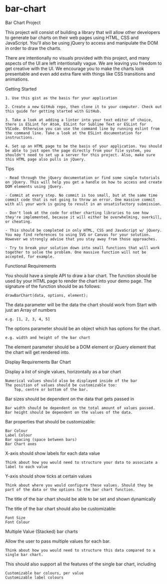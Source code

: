 # bar-chart
Bar Chart Project

This project will consist of building a library that will allow other developers to generate bar charts on their web pages using HTML, CSS and JavaScript. You'll also be using jQuery to access and manipulate the DOM in order to draw the charts.

There are intentionally no visuals provided with this project, and many aspects of the UI are left intentionally vague. We are leaving you freedom to get creative with the UI. We encourage you to make the charts look presentable and even add extra flare with things like CSS transitions and animations.

Getting Started

    1. Use this gist as the basis for your application

    2. Create a new GitHub repo, then clone it to your computer. Check out this guide for getting started with GitHub.

    3. Take a look at adding a linter into your text editor of choice, there is ESLint for Atom, ESLint for Sublime Text or ESLint for VSCode. Otherwise you can use the command line by running eslint from the command line. Take a look at the ESLint documentation for instructions.
    
    4. Set up an HTML page to be the basis of your application. You should be able to just open the page directly from your file system, you shouldn't need to set up a server for this project. Also, make sure this HTML page also pulls in jQuery.

Tips

    - Read through the jQuery documentation or find some simple tutorials on jQuery. This will help you get a handle on how to access and create DOM elements using jQuery.
    
    - Commit at every step. No commit is too small, but at the same time commit code that is not going to throw an error. One massive commit with all your work is going to result in an unsatisfactory submission.
    
    - Don't look at the code for other charting libraries to see how they're implemented, because it will either be overwhelming, overkill, or cheating.
    
    - This should be completed in only HTML, CSS and JavaScript w/ jQuery. You may find references to using SVG or Canvas for your solution. However we strongly advise that you stay away from those approaches.
    
    - Try to break your solution down into small functions that will work together to solve the problem. One massive function will not be accepted, for example.

Functional Requirements

  You should have a simple API to draw a bar chart. The function should be used by your HTML page to render the chart into your demo page. The signature of the function should be as follows:

    drawBarChart(data, options, element);

  The data parameter will be the data the chart should work from Start with just an Array of numbers

    e.g. [1, 2, 3, 4, 5]

  The options parameter should be an object which has options for the chart.
  
    e.g. width and height of the bar chart

  The element parameter should be a DOM element or jQuery element that the chart will get rendered into.

Display Requirements
Bar Chart

  Display a list of single values, horizontally as a bar chart

    Numerical values should also be displayed inside of the bar
    The position of values should be customizable too:
        Top, centre or bottom of the bar.

  Bar sizes should be dependent on the data that gets passed in

    Bar width should be dependent on the total amount of values passed.
    Bar height should be dependent on the values of the data.

  Bar properties that should be customizable:

    Bar Colour
    Label Colour
    Bar spacing (space between bars)
    Bar Chart axes

  X-axis should show labels for each data value

    Think about how you would need to structure your data to associate a label to each value

  Y-axis should show ticks at certain values

    Think about where you would configure these values. Should they be part of the data or the options to the bar chart function.

  The title of the bar chart should be able to be set and shown dynamically

  The title of the bar chart should also be customizable:

    Font Size
    Font Colour

Multiple Value (Stacked) bar charts

  Allow the user to pass multiple values for each bar.

    Think about how you would need to structure this data compared to a single bar chart.

  This should also support all the features of the single bar chart, including

    Customizable bar colours, per value
    Customizable label colours

